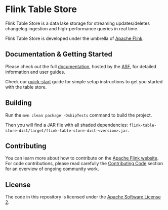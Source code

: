 # Flink Table Store

Flink Table Store is a data lake storage for streaming updates/deletes changelog ingestion and high-performance queries in real time.

Flink Table Store is developed under the umbrella of [Apache Flink](https://flink.apache.org/).

## Documentation & Getting Started

Please check out the full [documentation](https://nightlies.apache.org/flink/flink-table-store-docs-master/), hosted by the
[ASF](https://www.apache.org/), for detailed information and user guides.

Check our [quick-start](https://nightlies.apache.org/flink/flink-table-store-docs-master/docs/try-table-store/quick-start/) guide for simple setup instructions to get you started with the table store.

## Building

Run the `mvn clean package -DskipTests` command to build the project.

Then you will find a JAR file with all shaded dependencies: `flink-table-store-dist/target/flink-table-store-dist-<version>.jar`.

## Contributing

You can learn more about how to contribute on the [Apache Flink website](https://flink.apache.org/contributing/how-to-contribute.html). For code contributions, please read carefully the [Contributing Code](https://flink.apache.org/contributing/contribute-code.html) section for an overview of ongoing community work.

## License

The code in this repository is licensed under the [Apache Software License 2](LICENSE).
